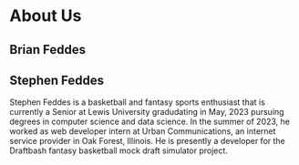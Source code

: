 # About Us

## Brian Feddes

## Stephen Feddes
Stephen Feddes is a basketball and fantasy sports enthusiast that is currently a Senior at Lewis University gradudating in May, 2023 pursuing degrees in computer science and data science. In the summer of 2023, he worked as web developer intern at Urban Communications, an internet service provider in Oak Forest, Illinois. He is presently a developer for the Draftbash fantasy basketball mock draft simulator project.
